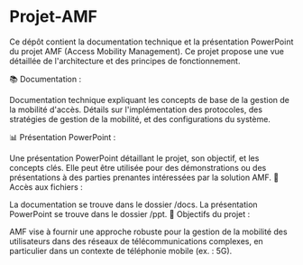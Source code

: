 # Projet-AMF

Ce dépôt contient la documentation technique et la présentation PowerPoint du projet AMF (Access Mobility Management). Ce projet propose une vue détaillée de l'architecture et des principes de fonctionnement.

📚 Documentation :

Documentation technique expliquant les concepts de base de la gestion de la mobilité d'accès.
Détails sur l'implémentation des protocoles, des stratégies de gestion de la mobilité, et des configurations du système.

📊 Présentation PowerPoint :

Une présentation PowerPoint détaillant le projet, son objectif, et les concepts clés.
Elle peut être utilisée pour des démonstrations ou des présentations à des parties prenantes intéressées par la solution AMF.
🔧 Accès aux fichiers :

La documentation se trouve dans le dossier /docs.
La présentation PowerPoint se trouve dans le dossier /ppt.
🚀 Objectifs du projet :

AMF vise à fournir une approche robuste pour la gestion de la mobilité des utilisateurs dans des réseaux de télécommunications complexes, en particulier dans un contexte de téléphonie mobile (ex. : 5G).
